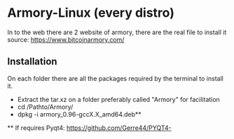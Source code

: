 # Armory-Linux (every distro) 
In to the web there are 2 website of armory, there are the real file to install it 
source: https://www.bitcoinarmory.com/

## Installation

On each folder there are all the packages required by the terminal to install it.
- Extract the tar.xz on a folder preferably called "Armory" for facilitation
- cd /Pathto/Armory/
- dpkg -i armory_0.96-gccX.X_amd64.deb**


** If requires Pyqt4:
https://github.com/Gerre44/PYQT4-

